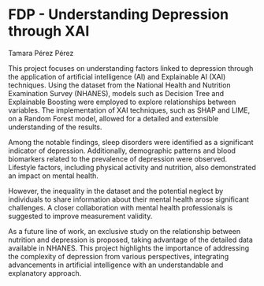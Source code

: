 # FDP - Understanding Depression through XAI
Tamara Pérez Pérez

This project focuses on understanding factors linked to depression through the 
application of artificial intelligence (AI) and Explainable AI (XAI) techniques. 
Using the dataset from the National Health and Nutrition Examination Survey 
(NHANES), models such as Decision Tree and Explainable Boosting were 
employed to explore relationships between variables. The implementation of XAI 
techniques, such as SHAP and LIME, on a Random Forest model, allowed for a 
detailed and extensible understanding of the results.

Among the notable findings, sleep disorders were identified as a significant 
indicator of depression. Additionally, demographic patterns and blood biomarkers 
related to the prevalence of depression were observed. Lifestyle factors, 
including physical activity and nutrition, also demonstrated an impact on mental 
health.

However, the inequality in the dataset and the potential neglect by individuals to 
share information about their mental health arose significant challenges. A closer 
collaboration with mental health professionals is suggested to improve 
measurement validity. 

As a future line of work, an exclusive study on the relationship between nutrition 
and depression is proposed, taking advantage of the detailed data available in 
NHANES. This project highlights the importance of addressing the complexity of 
depression from various perspectives, integrating advancements in artificial 
intelligence with an understandable and explanatory approach.
